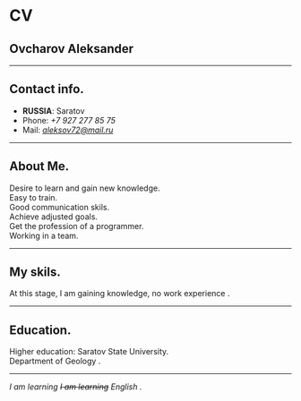  # CV

 ## Ovcharov Aleksander

___

##  Contact info.


+ **RUSSIA**: Saratov
+ Phone: *+7 927 277 85 75*
+ Mail: *aleksov72@mail.ru*

___

## About Me.

Desire to learn and gain new knowledge. <br>
Easy to train.<br>
Good communication skils.<br>
Achieve adjusted goals.<br>
Get the profession of a programmer.<br>
Working in a team.

___
## My skils.



At this stage, I am gaining knowledge, no work experience .

___
## Education.



Higher education: Saratov State University.<br>
       Department of Geology .

___

_I am learning ~~I am learning~~ English ._     